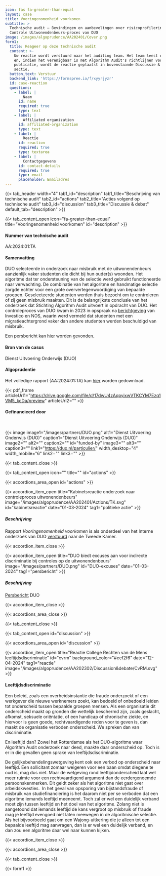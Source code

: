 ```yaml
---
icon: fas fa-greater-than-equal
layout: case
title: Vooringenomenheid voorkomen
subtitle: >
  Technische audit – Bevindingen en aanbevelingen over risicoprofilering in het
  Controle Uitwonendenbeurs-proces van DUO
image: /images/algoprudence/AA202401/Cover.png
form1:
  title: Reageer op deze technische audit
  content: >-
    Uw reactie wordt verstuurd naar het auditing team. Het team leest de reactie
    en, indien het verenigbaar is met Algorithm Audit's richtlijnen voor
    publicatie, wordt de reactie geplaatst in bovenstaande Discussie & debat
    sectie.
  button_text: Verstuur
  backend_link: 'https://formspree.io/f/xyyrjyzr'
  id: case-reaction
  questions:
    - label: |
        Naam
      id: name
      required: true
      type: text
    - label: |
        Affiliated organization
      id: affiliated-organization
      type: text
    - label: |
        Reactie
      id: reaction
      required: true
      type: textarea
    - label: |
        Contactgegevens
      id: contact-details
      required: true
      type: email
      placeholder: Emailadres
---
```


{{< tab_header width="4" tab1_id="description" tab1_title="Beschrijving van technische audit" tab2_id="actions" tab2_title="Acties volgend op technische audit" tab3_id="discussion" tab3_title="Discussie & debat" default_tab="description" >}}

{{< tab_content_open icon="fa-greater-than-equal" title="Vooringenomenheid voorkomen" id="description" >}}

#### Nummer van technische audit

AA:2024:01:TA

#### Samenvatting

DUO selecteerde in onderzoek naar misbruik met de uitwonendenbeurs aanzienlijk vaker studenten die dicht bij hun ouder(s) woonden. Het algoritme dat ter ondersteuning van de selectie werd gebruikt functioneerde naar verwachting. De combinatie van het algoritme en handmatige selectie zorgde echter voor een grote oververtegenwoordiging van bepaalde groepen. Geselecteerde studenten werden thuis bezocht om te controleren of zij geen misbruik maakten. Dit is de belangrijkste conclusie van het onderzoek dat Stichting Algorithm Audit uitvoert in opdracht van DUO. Het controleproces van DUO kwam in 2023 in opspraak na <a href="https://nos.nl/op3/video/2479701-zo-checkt-duo-of-jij-fraudeert-en-dat-systeem-rammelt" target="_blank">berichtgeving</a> van Investico en NOS, waarin werd vermeld dat studenten met een migratieachtergrond vaker dan andere studenten werden beschuldigd van misbruik.

Een persbericht kan [hier](https://algorithmaudit.eu/nl/events/press_room/#DUO) worden gevonden.

#### Bron van de casus

Dienst Uitvoering Onderwijs (DUO)

#### Algoprudentie

Het volledige rapport (AA:2024:01:TA) kan [hier](https://drive.google.com/file/d/17dwU4zAqpyixwVTKCYM7Ezq1VM5_kcDa/preview) worden gedownload.

{{< pdf_frame articleUrl1="https://drive.google.com/file/d/17dwU4zAqpyixwVTKCYM7Ezq1VM5_kcDa/preview" articleUrl2="" >}}

#### Gefinancieerd door

<br>

{{< image image1="/images/partners/DUO.png" alt1="Dienst Uitvoering Onderwijs (DUO)" caption1="Dienst Uitvoering Onderwijs (DUO)" image2="" alt2="" caption2="" id="funded-by" image3="" alt3="" caption3="" link1="https://duo.nl/particulier/" width_desktop="4" width_mobile="6" link2="" link3="" >}}

{{< tab_content_close >}}

{{< tab_content_open icon="" title="" id="actions" >}}

{{< accordions_area_open id="actions" >}}

{{< accordion_item_open title="Kabinetsreactie onderzoek naar controleproces uitwonendenbeurs" image="/images/algoprudence/AA202401/Actions/TK.svg" id="kabinetsreactie" date="01-03-2024" tag1="politieke actie" >}}

##### Beschrijving

Rapport *Vooringenomenheid voorkomen* is als onderdeel van het Interne onderzoek van DUO <a href="https://www.rijksoverheid.nl/documenten/kamerstukken/2024/03/01/kabinetsreactie-onderzoek-naar-controleproces-uitwonendenbeurs" target="_blank">verstuurd</a> naar de Tweede Kamer.

{{< accordion_item_close >}}

{{< accordion_item_open title="DUO biedt excuses aan voor indirecte discriminatie bij controles op de uitwonendenbeurs" image="/images/partners/DUO.png" id="DUO-excuses" date="01-03-2024" tag1="persbericht" >}}

##### Beschrijving

<a href="https://duo.nl/organisatie/pers/excuses-voor-indirecte-discriminatie-bij-controles-op-de-uitwonendenbeurs.jsp" target="_blank">Persbericht</a> DUO

{{< accordion_item_close >}}

{{< accordions_area_close >}}

{{< tab_content_close >}}

{{< tab_content_open id="discussion" >}}

{{< accordions_area_open id="discussion" >}}

{{< accordion_item_open title="Reactie College Rechten van de Mens leeftijdsdiscriminatie" id="cvrm" background_color="#eef2f6" date="12-04-2024" tag1="reactie" image="/images/algoprudence/AA202302/Discussion&debate/CvRM.svg" >}}

#### Leeftijdsdiscriminatie

Een beleid, zoals een overheidsinstantie die fraude onderzoekt of een werkgever die nieuwe werknemers zoekt, kan bedoeld of onbedoeld leiden tot onderscheid tussen bepaalde groepen mensen. Als een organisatie dit onderscheid maakt op gronden die wettelijk beschermd zijn, zoals geslacht, afkomst, seksuele oriëntatie, of een handicap of chronische ziekte, en hiervoor is geen goede, rechtvaardigende reden voor te geven is, dan maakt de organisatie verboden onderscheid. We spreken dan van discriminatie. 

En leeftijd dan? Zowel het Rotterdamse als het DUO-algoritme waar Algorithm Audit onderzoek naar deed, maakte daar onderscheid op. Toch is er in die gevallen geen sprake van leeftijdsdiscriminatie. 

De gelijkebehandelingswetgeving kent ook een verbod op onderscheid naar leeftijd. Een sollicitant zomaar weigeren voor een baan omdat diegene te oud is, mag dus niet. Maar de wetgeving rond leeftijdonderscheid laat wel meer ruimte voor een rechtvaardigend argument dan de eerdergenoemde persoonskenmerken. Dit geldt zeker als het algoritme niet gaat over arbeidskwesties.  In het geval van opsporing van bijstandsfraude of misbruik van studiefinanciering is het daarom niet per se verboden dat een algoritme iemands leeftijd meeneemt. Toch zal er wel een duidelijk verband moet zijn tussen leeftijd en het doel van het algoritme. Zolang niet is aangetoond dat iemands leeftijd de kans vergroot op misbruik of fraude mag je leeftijd evengoed niet laten meewegen in de algoritmische selectie. Als het bijvoorbeeld gaat om een Wajong-uitkering die je alleen tot een bepaalde leeftijd mag aanvragen, dan is er wel een duidelijk verband, en dan zou een algoritme daar wel naar kunnen kijken.

{{< accordion_item_close >}}

{{< accordions_area_close >}}

{{< tab_content_close >}}

{{< form1 >}}
